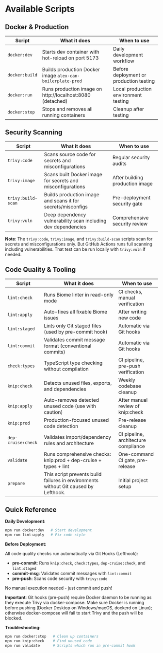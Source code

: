 # Available Scripts

## Docker & Production

| Script         | What it does                                               | When to use                             |
|----------------|------------------------------------------------------------|-----------------------------------------|
| `docker:dev`   | Starts dev container with hot-reload on port 5173          | Daily development workflow              |
| `docker:build` | Builds production Docker image `alex-can-boilerplate-prod` | Before deployment or production testing |
| `docker:run`   | Runs production image on http://localhost:8080 (detached)  | Local production environment testing    |
| `docker:stop`  | Stops and removes all running containers                   | Cleanup after testing                   |

## Security Scanning

| Script             | What it does                                                  | When to use                     |
|--------------------|---------------------------------------------------------------|---------------------------------|
| `trivy:code`       | Scans source code for secrets and misconfigurations           | Regular security audits         |
| `trivy:image`      | Scans built Docker image for secrets and misconfigurations    | After building production image |
| `trivy:build-scan` | Builds production image and scans it for secrets/misconfigs   | Pre-deployment security gate    |
| `trivy:vuln`       | Deep dependency vulnerability scan including dev dependencies | Comprehensive security review   |

**Note**: The `trivy:code`, `trivy:image`, and `trivy:build-scan` scripts scan for secrets and misconfigurations only. But GitHub Actions runs full scanning including vulnerabilities. That test can be run locally with `trivy:vuln` if needed.

## Code Quality & Tooling

| Script             | What it does                                                                        | When to use                          |
|--------------------|-------------------------------------------------------------------------------------|--------------------------------------|
| `lint:check`       | Runs Biome linter in read-only mode                                                 | CI checks, manual verification       |
| `lint:apply`       | Auto-fixes all fixable Biome issues                                                 | After writing new code               |
| `lint:staged`      | Lints only Git staged files (used by pre-commit hook)                               | Automatic via Git hooks              |
| `lint:commit`      | Validates commit message format (conventional commits)                              | Automatic via Git hooks              |
| `check:types`      | TypeScript type checking without compilation                                        | CI pipeline, pre-push verification   |
| `knip:check`       | Detects unused files, exports, and dependencies                                     | Weekly codebase cleanup              |
| `knip:apply`       | Auto-removes detected unused code (use with caution)                                | After manual review of knip:check    |
| `knip:prod`        | Production-focused unused code detection                                            | Pre-release cleanup                  |
| `dep-cruise:check` | Validates import/dependency rules and architecture                                  | CI pipeline, architecture compliance |
| `validate`         | Runs comprehensive checks: knip:prod + dep-cruise + types + lint                    | One-command CI gate, pre-release     |
| `prepare`          | This script prevents build failures in environments without Git caused by Lefthook. | Initial project setup                |

## Quick Reference

**Daily Development:**

```bash
npm run docker:dev   # Start development
npm run lint:apply   # Fix code style
```

**Before Deployment:**

All code quality checks run automatically via Git Hooks (Lefthook):
- **pre-commit**: Runs `knip:check`, `check:types`, `dep-cruise:check`, and `lint:staged`
- **commit-msg**: Validates commit messages with `lint:commit`
- **pre-push**: Scans code security with `trivy:code`

No manual execution needed - just commit and push!

**Important**: Git hooks (pre-push) require Docker daemon to be running as they execute Trivy via docker-compose. Make sure Docker is running before pushing (Docker Desktop on Windows/macOS, dockerd on Linux); otherwise docker-compose will fail to start Trivy and the push will be blocked.

**Troubleshooting:**

```bash
npm run docker:stop   # Clean up containers
npm run knip:check    # Find unused code
npm run validate      # Scripts which run in pre-commit hook
```
